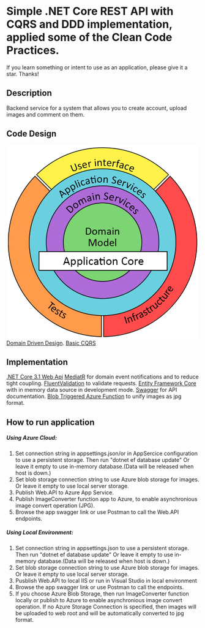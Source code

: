 Simple .NET Core REST API with CQRS and DDD implementation, applied some of the Clean Code Practices.
==============================================================
If you learn something or intent to use as an application, please give it a star. Thanks!

## Description
Backend service for a system that allows you to create account, upload images and comment on them. 

## Code Design 
![Domain Driven Design](docs/ddd.png)
[Domain Driven Design](https://docs.microsoft.com/en-us/dotnet/architecture/microservices/microservice-ddd-cqrs-patterns/ddd-oriented-microservice).
[Basic CQRS](https://docs.microsoft.com/en-us/azure/architecture/guide/architecture-styles/cqrs) 

## Implementation
[.NET Core 3.1 Web Api](https://docs.microsoft.com/en-us/aspnet/core/tutorials/first-web-api?view=aspnetcore-5.0&tabs=visual-studio)
[MediatR](https://github.com/jbogard/MediatR) for domain event notifications and to reduce tight coupling.
[FluentValidation](https://github.com/JeremySkinner/FluentValidation) to validate requests.
[Entity Framework Core](https://github.com/dotnet/efcore) with in memory data source in development mode.
[Swagger](https://github.com/swagger-api) for API documentation.
[Blob Triggered Azure Function](https://docs.microsoft.com/en-us/azure/azure-functions/functions-bindings-storage-blob-trigger?tabs=csharp) to unify images as jpg format.

## How to run application

##### Using Azure Cloud:
1. Set connection string in appsettings.json/or in AppSercice configuration to use a persistent storage. Then run "dotnet ef database update"
   Or leave it empty to use in-memory database.(Data will be released when host is down.)
2. Set blob storage connection string to use Azure blob storage for images.
   Or leave it empty to use local server storage.
3. Publish Web.API to Azure App Service.
4. Publish ImageConverter function app to Azure, to enable asynchronious image convert operation (JPG).
5. Browse the app swagger link or use Postman to call the Web.API endpoints.

##### Using Local Environment:
1. Set connection string in appsettings.json to use a persistent storage. Then run "dotnet ef database update"
   Or leave it empty to use in-memory database.(Data will be released when host is down.)
2. Set blob storage connection string to use Azure blob storage for images.
   Or leave it empty to use local server storage.
3. Pusblish Web.API to local IIS or run in Visual Studio in local environment
4. Browse the app swagger link or use Postman to call the endpoints.
5. If you choose Azure Blob Storage, then run ImageConverter function locally or publish to Azure to enable asynchronious image convert operation.
   If no Azure Storage Connection is specified, then images will be uploaded to web root and will be automatically converted to jpg format.
